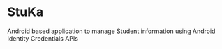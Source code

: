 # StuKa
Android based application to manage Student information using Android Identity Credentials APIs
